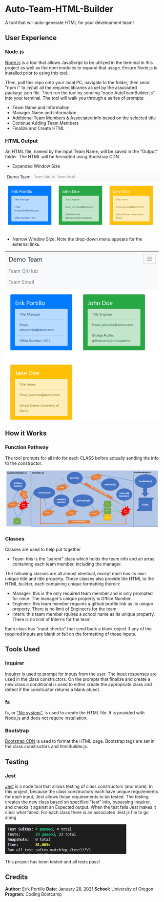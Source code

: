 # Auto-Team-HTML-Builder
A tool that will auto-generate HTML for your development team!

## User Experience
### Node.js

[Node.js](https://nodejs.org/en/) is a tool that allows JavaScript to be utilized in the terminal in this project as well as the npm modules to expand that usage. Ensure Node.js is installed prior to using this tool. 

Then, pull this repo onto your local PC, navigate to the folder, then send "npm i" to install all the required libraries as set by the associated package.json file. Then run the tool by sending "node AutoTeamBuilder.js" into your terminal. The tool will walk you through a series of prompts:
* Team Name and Information
* Manager Name and Information
* Additional Team Members & Associated info based on the selected title
* Continue Adding Team Members
* Finalize and Create HTML

### HTML Output
An HTML file, named by the input Team Name, will be saved in the "Output" folder. The HTML will be formatted using Bootstrap CDN.

* Expanded Window Size

![HTML Output Expanded](assetts/images/HTML-demo-expanded.PNG)

* Narrow Window Size. Note the drop-down menu appears for the external links.

![HTML Output Narrow](assetts/images/HTML-demo-narrow.PNG)


## How it Works
### Function Pathway

The tool prompts for all info for each CLASS before actually sending the info to the constructor.

![Functions Pathway](assetts/images/pathway.PNG)

### Classes

Classes are used to help put together 

* Team: this is the "parent" class which holds the team info and an array containing each team member, including the manager.

The following classes are all almost identical, except each has its own unique title and title property. These classes also provide the HTML to the HTML builder, each containing unique formatting therein:
* Manager: this is the only required team member and is only prompted for once. The manager's unique property is Office Number. 
* Engineer: this team member requires a github profile link as its unique property. There is no limit of Engineers for the team.
* Intern: this team member rquires a school name as its unique property. There is no limit of Interns for the team.

Each class has "input checks" that send back a blank object if any of the required inputs are blank or fail on the formatting of those inputs.

## Tools Used
### Inquirer

[Inquirer](https://www.npmjs.com/package/inquirer?activeTab=readme) is used to prompt for inputs from the user. The input responses are used in the class constructors. On the prompts that finalize and create a new class a conditional is used to either create the appropriate class and detect if the constructor returns a blank object. 

### fs

fs, or ["file system"](https://www.npmjs.com/package/fs), is used to create the HTML file. It is provided with Node.js and does not require installation.

### Bootstrap

[Bootstrap CDN](https://getbootstrap.com/) is used to format the HTML page. Bootstrap tags are set in the class constructors and htmlBuilder.js.

## Testing
### Jest

[Jest](https://jestjs.io/docs/en/getting-started) is a node tool that allows testing of class constructors (and more). In this project, because the class constructors each have unique requirements for each input, Jest allows those requirements to be tested. The testing creates the new class based on specified "test" info, bypassing Inquirer, and checks it against an Expected output. When the test fails Jest makes it clear what failed. For each class there is an associated .test.js file to go along 

![Jest Passing Test](assetts/images/Jest-pass.PNG)

This project has been tested and all tests pass!

## Credits

**Author:** Erik Portillo
**Date:** January 28, 2021
**School:** University of Oregon
**Program:** Coding Bootcamp